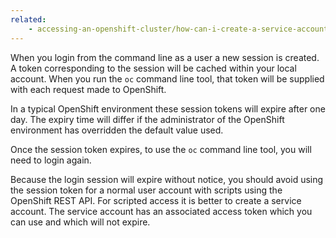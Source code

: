 ```yaml
---
related:
    - accessing-an-openshift-cluster/how-can-i-create-a-service-account-for-scripted-access.md
---
```


When you login from the command line as a user a new session is created. A token corresponding to the session will be cached within your local account. When you run the ``oc`` command line tool, that token will be supplied with each request made to OpenShift.

In a typical OpenShift environment these session tokens will expire after one day. The expiry time will differ if the administrator of the OpenShift environment has overridden the default value used.

Once the session token expires, to use the ``oc`` command line tool, you will need to login again.

Because the login session will expire without notice, you should avoid using the session token for a normal user account with scripts using the OpenShift REST API. For scripted access it is better to create a service account. The service account has an associated access token which you can use and which will not expire.
